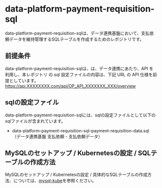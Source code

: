 # data-platform-payment-requisition-sql 
data-platform-payment-requisition-sqlは、データ連携基盤において、支払依頼データを維持管理するSQLテーブルを作成するためのレポジトリです。  


## 前提条件  
data-platform-payment-requisition-sqlは、は、データ連携にあたり、API を利用し、本レポジトリ の sql 設定ファイルの内容は、下記 URL の API 仕様を前提としています。  
https://api.XXXXXXXX.com/api/OP_API_XXXXXXX_XXX/overview  

## sqlの設定ファイル
data-platform-payment-requisition-sqlには、sqlの設定ファイルとして以下のsqlファイルが含まれています。

* data-platform-payment-requisition-sql-payment-requisition-data.sql （データ連携基盤 支払依頼 - 支払依頼データ）

## MySQLのセットアップ / Kubernetesの設定 / SQLテーブルの作成方法
MySQLのセットアップ / Kubernetesの設定 / 具体的なSQLテーブルの作成方法、については、[mysql-kube](https://github.com/latonaio/mysql-kube)を参照ください。
